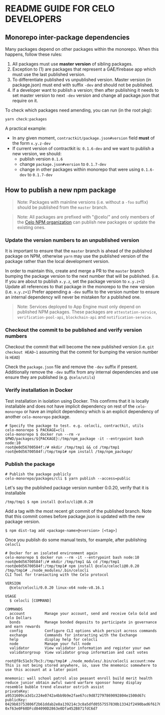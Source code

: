 # README GUIDE FOR CELO DEVELOPERS

## Monorepo inter-package dependencies

Many packages depend on other packages within the monorepo. When this happens, follow these rules:

1.  All packages must use **master version** of sibling packages.
2.  Exception to (1) are packages that represent a GAE/firebase app which must use the last published version.
3.  To differentiate published vs unpublished version. Master version (in package.json) must end with suffix `-dev` and should not be published.
4.  If a developer want to publish a version; then after publishing it needs to set master version to next `-dev` version and change all package.json that require on it.

To check which packages need amending, you can run (in the root pkg):

    yarn check:packages

A practical example:

- In any given moment, `contractkit/package.json#version` field **must** of the form `x.y.z-dev`
- If current version of contractkit is: `0.1.6-dev` and we want to publish a new version, we should:
  - publish version `0.1.6`
  - change `package.json#version` to `0.1.7-dev`
  - change in other packages within monorepo that were using `0.1.6-dev` to `0.1.7-dev`

## How to publish a new npm package

> Note: Packages with mainline versions (i.e. without a `-foo` suffix) should be published from the `master` branch.

> Note: All packages are prefixed with "@celo/" and only members of the [Celo NPM organization](https://www.npmjs.com/settings/celo/members) can publish new packages or update the existing ones.

### Update the version numbers to an unpublished version

It is important to ensure that the `master` branch is ahead of the published package on NPM, otherwise `yarn` may use the published version of the package rather than the local development version.

In order to maintain this, create and merge a PR to the `master` branch bumping the package version to the next number that will be published. (i.e. If you are about to publish `x.y.z`, set the package version to `x.y.z+1`)
Update all references to that package in the monorepo to the new version (i.e. `x.y.z+1`)
Prefer appending a `-dev` suffix to the version number to ensure an internal dependency will never be mistaken for a published one.

> Note: Services deployed to App Engine must only depend on published NPM packages. These packages are `attestation-service`, `verification-pool-api`, `blockchain-api` and `notification-service`.

### Checkout the commit to be published and verify version numbers

Checkout the commit that will become the new published version (i.e. `git checkout HEAD~1` assuming that the commit for bumping the version number is `HEAD`)

Check the `package.json` file and remove the `-dev` suffix if present. Additionally remove the `-dev` suffix from any internal dependencies and use ensure they are published (e.g. `@celo/utils`)

### Verify installation in Docker

Test installation in isolation using Docker.
This confirms that it is locally installable and does not have implicit dependency on rest of the `celo-monorepo` or have an implicit dependency which is an explicit dependency of another `celo-monorepo` package.

```
# Specify the package to test. e.g. celocli, contractkit, utils
celo-monorepo $ PACKAGE=cli
celo-monorepo $ docker run --rm -v $PWD/packages/${PACKAGE}:/tmp/npm_package -it --entrypoint bash node:10
root@e0d56700584f:/# mkdir /tmp/tmp1 && cd /tmp/tmp1
root@e0d56700584f:/tmp/tmp1# npm install /tmp/npm_package/
```

### Publish the package

```
# Publish the package publicly
celo-monorepo/packages/cli $ yarn publish --access=public
```

Let's say the published package version number 0.0.20, verify that it is installable

```
/tmp/tmp1 $ npm install @celo/cli@0.0.20
```

Add a tag with the most recent git commit of the published branch. Note that this commit comes before package.json is updated with the new package version.

```
$ npm dist-tag add <package-name>@<version> [<tag>]
```

Once you publish do some manual tests, for example, after publishing `celocli`

```
# Docker for an isolated environment again
celo-monorepo $ docker run --rm -it --entrypoint bash node:10
root@e0d56700584f:/# mkdir /tmp/tmp1 && cd /tmp/tmp1
root@e0d56700584f:/tmp/tmp1# npm install @celo/celocli@0.0.20
/tmp/tmp1# ./node_modules/.bin/celocli
CLI Tool for transacting with the Celo protocol

VERSION
  @celo/celocli/0.0.20 linux-x64 node-v8.16.1

USAGE
  $ celocli [COMMAND]

COMMANDS
  account         Manage your account, send and receive Celo Gold and Celo Dollars
  bonds           Manage bonded deposits to participate in governance and earn rewards
  config          Configure CLI options which persist across commands
  exchange        Commands for interacting with the Exchange
  help            display help for celocli
  node            Manage your full node
  validator       View validator information and register your own
  validatorgroup  View validator group information and cast votes

root@f8c51e3c7bc3:/tmp/tmp1# ./node_modules/.bin/celocli account:new
This is not being stored anywhere, so, save the mnemonic somewhere to use this account at a later point

mnemonic: wall school patrol also peasant enroll build merit health reduce junior obtain awful sword warfare sponsor honey display resemble bubble trend elevator ostrich assist
privateKey: a9531609ca3d1c224e0742a4bb9b9e2fae67cc9d872797869092804e1500d67c
publicKey: 0429b83753806f2b61ddab2e8a139214c3c8a5dfd0557557830b13342f2490bad6f61767e1b0707be51685e5e13683e6fa276333cbdb06f07768a09b8070e27259accountAddress: 0xf63e0F60DFcd84090D2863e0Dfa452B871fdC6d7
```
